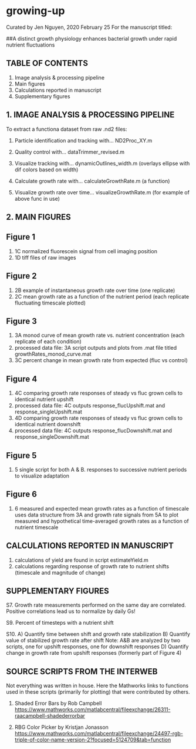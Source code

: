 # growing-up
Curated by Jen Nguyen, 2020 February 25
For the manuscript titled:

##A distinct growth physiology enhances bacterial growth under rapid nutrient fluctuations


## TABLE OF CONTENTS
1. Image analysis & processing pipeline
2. Main figures
3. Calculations reported in manuscript
4. Supplementary figures




## 1. IMAGE ANALYSIS & PROCESSING PIPELINE

To extract a functiona dataset from raw .nd2 files:

1. Particle identification and tracking with...            ND2Proc_XY.m
2. Quality control with...                        dataTrimmer_revised.m
3. Visualize tracking with...					dynamicOutlines_width.m  (overlays ellipse with dif colors 																		     based on width)

4. Calculate growth rate with...                  calculateGrowthRate.m  (a function)
5. Visualize growth rate over time...             visualizeGrowthRate.m  (for example of above func in use)







## 2. MAIN FIGURES

## Figure 1
1. 1C  normalized fluorescein signal from cell imaging position
2. 1D  tiff files of raw images
 

## Figure 2
1. 2B  example of instantaneous growth rate over time (one replicate)
2. 2C  mean growth rate as a function of the nutrient period (each replicate fluctuating timescale plotted)


## Figure 3
1. 3A  monod curve of mean growth rate vs. nutrient concentration (each replicate of each condition)
2. processed data file: 3A script outputs and plots from .mat file titled growthRates_monod_curve.mat
3. 3C  percent change in mean growth rate from expected (fluc vs control)


## Figure 4
1. 4C  comparing growth rate responses of steady vs fluc grown cells to identical nutrient upshift
2. processed data file: 4C outputs response_flucUpshift.mat and response_singleUpshift.mat
3. 4D  comparing growth rate responses of steady vs fluc grown cells to identical nutrient downshift
4. processed data file: 4C outputs response_flucDownshift.mat and response_singleDownshift.mat


## Figure 5
1. 5   single script for both A & B. responses to successive nutrient periods to visualize adaptation


## Figure 6
1. 6   measured and expected mean growth rates as a function of timescale
	   uses data structure from 3A and growth rate signals from 5A to plot measured and hypothetical time-averaged growth rates as a function of nutrient timescale





## CALCULATIONS REPORTED IN MANUSCRIPT

1. calculations of yield are found in script estimateYield.m
2. calculations regarding response of growth rate to nutrient shifts (timescale and magnitude of change)





## SUPPLEMENTARY FIGURES

S7. Growth rate measurements performed on the same day are correlated.
	Positive correlations lead us to normalize by daily Gs!

S9. Percent of timesteps with a nutrient shift

S10. A) Quantify time between shift and growth rate stabilization 
	 B) Quantify value of stabilized growth rate after shift
	 Note: A&B are analyzed by two scripts, one for upshift responses, one for downshift responses
	 D) Quantify change in growth rate from upshift responses (formerly part of Figure 4)






## SOURCE SCRIPTS FROM THE INTERWEB

Not everything was written in house. Here the Mathworks links to functions used in these scripts (primarily for plotting) that were contributed by others.

1. Shaded Error Bars by Rob Campbell
https://www.mathworks.com/matlabcentral/fileexchange/26311-raacampbell-shadederrorbar

2. RBG Color Picker by Kristjan Jonasson
https://www.mathworks.com/matlabcentral/fileexchange/24497-rgb-triple-of-color-name-version-2?focused=5124709&tab=function


